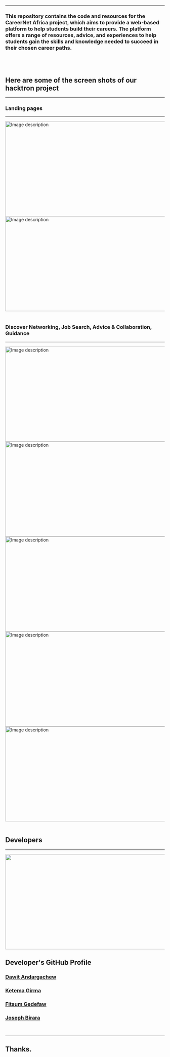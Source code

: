 
<br>
<hr>

### This repository contains the code and resources for the CareerNet Africa project, which aims to provide a web-based platform to help students build their careers. The platform offers a range of resources, advice, and experiences to help students gain the skills and knowledge needed to succeed in their chosen career paths.

<br/>

<br/>

## Here are some of the screen shots of our hacktron project

<hr />

### Landing pages

<hr/>

<img src="https://github.com/dawit01/CareerNet-Africa/assets/84455217/a5cdb89d-9cb8-4f7a-92c1-1855e308a375" alt="Image description" width="600" height="300">

<img src="https://github.com/dawit01/CareerNet-Africa/assets/84455217/8caaa4e8-ec9f-4442-9109-fa51eff3c7e0" alt="Image description" width="600" height="300">


<br/>
<br/>


### Discover Networking, Job Search, Advice & Collaboration, Guidance

<hr/>



<img src="https://github.com/dawit01/CareerNet-Africa/assets/84455217/96f43a2c-497f-4dd5-8829-023bb11a9d6e" alt="Image description" width="600" height="300">

<img src="https://github.com/dawit01/CareerNet-Africa/assets/84455217/176d677b-1a5e-41ce-8646-e03f45a069e2" alt="Image description" width="600" height="300">

<img src="https://github.com/dawit01/CareerNet-Africa/assets/84455217/13017c68-c1fc-4d5e-adbf-426ba68ed547" alt="Image description" width="600" height="300">

<img src="https://github.com/dawit01/CareerNet-Africa/assets/84455217/9d7e25e6-e24e-483e-b70b-4727673c62df" alt="Image description" width="600" height="300">

<img src="https://github.com/dawit01/CareerNet-Africa/assets/84455217/1c4e6f73-e3de-442e-83eb-f1e250c7b6fc" alt="Image description" width="600" height="300">


<br/>
<br />

## Developers

<hr/>
<img src="https://github.com/dawit-andargachew/CareerNet-Africa/assets/84455217/ff1925ed-b7f1-4fcf-a682-4373bff6f419" width="600" height="300">


## Developer's GitHub Profile

### [Dawit Andargachew](https://github.com/dawit01)
### [Ketema Girma](https://github.com/Ketema741)
### [Fitsum Gedefaw](https://github.com/Ketema741)
### [Joseph Birara](https://github.com/joseph-birara)

<br />

---

## Thanks.


